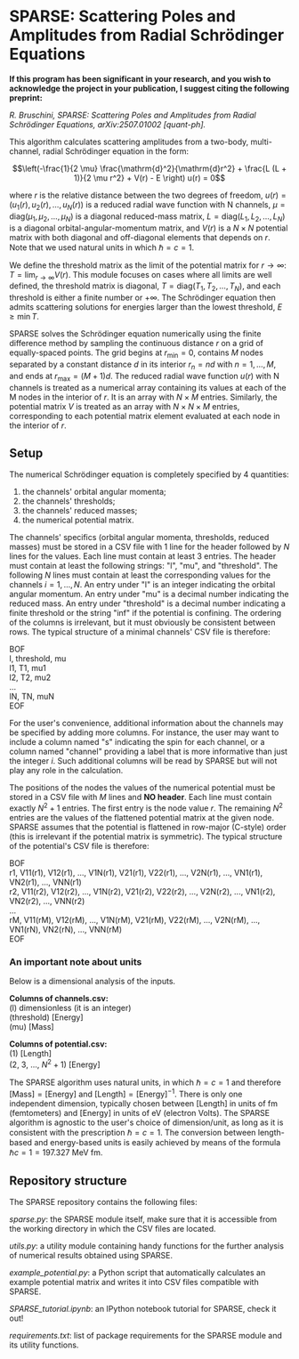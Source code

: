 # SPARSE: Scattering Poles and Amplitudes from Radial Schrödinger Equations

**If this program has been significant in your research, and you wish to acknowledge the project in your publication, I suggest citing the following preprint:**  

*R. Bruschini, SPARSE: Scattering Poles and Amplitudes from Radial Schrödinger Equations, arXiv:2507.01002 [quant-ph].*  

This algorithm calculates scattering amplitudes from a two-body, multi-channel, radial Schrödinger equation in the form:

$$\left(-\frac{1}{2 \mu} \frac{\mathrm{d}^2}{\mathrm{d}r^2} + \frac{L (L + 1)}{2 \mu r^2} + V(r) - E \right) u(r) = 0$$

where $r$ is the relative distance between the two degrees of freedom,
$u(r)=(u_1(r),u_2(r),\dots,u_N(r))$ is a reduced radial wave function with N channels,
$\mu = \mathrm{diag}(\mu_1, \mu_2, \dots, \mu_N)$ is a diagonal reduced-mass matrix,
$L=\mathrm{diag}(L_1, L_2, \dots, L_N)$ is a diagonal orbital-angular-momentum matrix,
and $V(r)$ is a $N \times N$ potential matrix with both diagonal and off-diagonal elements that depends on $r$.
Note that we used natural units in which $\hbar=c=1$.

We define the threshold matrix as the limit of the potential matrix for $r\to\infty$: $T=\lim_{r\to\infty}V(r)$.
This module focuses on cases where all limits are well defined,
the threshold matrix is diagonal, $T=\mathrm{diag}(T_1,T_2,\dots,T_N)$, and each threshold is either a finite number or $+\infty$.
The Schrödinger equation then admits scattering solutions for energies larger than the lowest threshold, $E \geq \min T$.

SPARSE solves the Schrödinger equation numerically using the finite difference method by sampling the continuous distance $r$ on a
grid of equally-spaced points. The grid begins at $r_\text{min}=0$, contains $M$ nodes separated by a constant distance $d$ in its interior
$r_n=n d$ with $n=1,\dots,M$, and ends at $r_\text{max}=(M+1) d$.
The reduced radial wave function $u(r)$ with N channels is treated as a numerical array containing its values at each of the M nodes in the interior of $r$.
It is an array with $N \times M$ entries. Similarly, the potential matrix $V$ is treated as an array with $N \times N \times M$ entries, corresponding to
each potential matrix element evaluated at each node in the interior of $r$.

## Setup

The numerical Schrödinger equation is completely specified by 4 quantities:  
1. the channels' orbital angular momenta;
2. the channels' thresholds;
3. the channels' reduced masses;
4. the numerical potential matrix.

The channels' specifics (orbital angular momenta, thresholds, reduced masses) must be stored in a CSV file with 1 line for the header followed by $N$ lines for the values.
Each line must contain at least 3 entries.
The header must contain at least the following strings: "l", "mu", and "threshold".
The following $N$ lines must contain at least the corresponding values for the channels $i=1,\dots,N$.
An entry under "l" is an integer indicating the orbital angular momentum.
An entry under "mu" is a decimal number indicating the reduced mass.
An entry under "threshold" is a decimal number indicating a finite threshold
or the string "inf" if the potential is confining.
The ordering of the columns is irrelevant, but it must obviously be consistent between rows.
The typical structure of a minimal channels' CSV file is therefore:

BOF  
l, threshold, mu  
l1, T1, mu1  
l2, T2, mu2  
...  
lN, TN, muN  
EOF

For the user's convenience, additional information about the channels may be specified by adding more columns.
For instance, the user may want to include a column named "s" indicating the spin for each channel, or a column named "channel" providing a label that is more informative than just the integer $i$.
Such additional columns will be read by SPARSE but will not play any role in the calculation.

The positions of the nodes the values of the numerical potential must be stored in a CSV file with $M$ lines and **NO header**.
Each line must contain exactly $N^2 + 1$ entries.
The first entry is the node value $r$.
The remaining $N^2$ entries are the values of the flattened potential matrix at the given node.
SPARSE assumes that the potential is flattened in row-major (C-style) order
(this is irrelevant if the potential matrix is symmetric).
The typical structure of the potential's CSV file is therefore:

BOF  
r1, V11(r1), V12(r1), ..., V1N(r1), V21(r1), V22(r1), ..., V2N(r1), ..., VN1(r1), VN2(r1), ..., VNN(r1)  
r2, V11(r2), V12(r2), ..., V1N(r2), V21(r2), V22(r2), ..., V2N(r2), ..., VN1(r2), VN2(r2), ..., VNN(r2)  
...  
rM, V11(rM), V12(rM), ..., V1N(rM), V21(rM), V22(rM), ..., V2N(rM), ..., VN1(rN), VN2(rN), ..., VNN(rM)  
EOF

### An important note about units

Below is a dimensional analysis of the inputs.

**Columns of channels.csv:**  
(l) dimensionless (it is an integer)  
(threshold) [Energy]  
(mu) [Mass]  

**Columns of potential.csv:**  
(1) [Length]  
(2, 3, ..., $N^2 + 1$) [Energy]  

The SPARSE algorithm uses natural units, in which $\hbar=c=1$ and therefore $[\text{Mass}]=[\text{Energy}]$ and $[\text{Length}]=[\text{Energy}]^{-1}$.
There is only one independent dimension, typically chosen between [Length] in units of fm (femtometers) and [Energy] in units of eV (electron Volts).
The SPARSE algorithm is agnostic to the user's choice of dimension/unit, as long as it is consistent with the prescription $\hbar=c=1$.
The conversion between length-based and energy-based units is easily achieved by means of the formula $\hbar c = 1 = 197.327$ MeV fm.

## Repository structure

The SPARSE repository contains the following files:

*sparse.py*: the SPARSE module itself, make sure that it is accessible from the working directory in which the CSV files are located.

*utils.py*: a utility module containing handy functions for the further analysis of numerical results obtained using SPARSE.

*example_potential.py*: a Python script that automatically calculates an example potential matrix and writes it into CSV files compatible with SPARSE.

*SPARSE_tutorial.ipynb*: an IPython notebook tutorial for SPARSE, check it out!

*requirements.txt*: list of package requirements for the SPARSE module and its utility functions.
